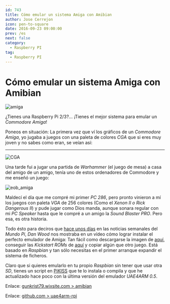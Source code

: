 ```yaml
---
id: 743
title: Cómo emular un sistema Amiga con Amibian
author: Jose Cerrejon
icon: pen-to-square
date: 2016-09-23 09:00:00
prev: /es
next: false
category:
  - Raspberry PI
tag:
  - Raspberry PI
---
```


# Cómo emular un sistema Amiga con Amibian

![amiga](/images/Amiga-A500.jpg)

¿Tienes una Raspberry Pi 2/3?... ¡Tienes el mejor sistema para emular un *Commodore Amiga*!

Poneos en situación: La primera vez que ví los gráficos de un *Commodore Amiga*, yo jugaba a juegos con una paleta de colores *CGA* que si eres muy joven y no sabes como eran, se veían así:

- - -
![CGA](http://www.gusworld.com.au/games/cat/ac1.gif)

Una tarde fui a jugar una partida de *Warhammer* (el juego de mesa) a casa del amigo de un amigo, tenía uno de estos ordenadores de Commodore  y me enseñó un juego:

![eob_amiga](/images/2016/09/eob_amiga.png)

Maldecí el día que me compré mi primer *PC 286*, pero pronto vinieron a mí los juegos con paleta *VGA* de 256 colores (Como el *Xenon II o Rick Dangerous II*) y pude jugar como Dios manda, aunque sonara regular con mi *PC Speaker* hasta que le compré a un amigo la *Sound Blaster PRO*. Pero esa, es otra historia.

Todo ésto para deciros que [hace unos días](/post.php?id=734) en las noticias semanales del *Mundo Pi*, *Dan Wood* nos mostraba en un vídeo cómo lograr instalar el perfecto emulador de Amiga: Tan fácil como descargarse la imagen de [aquí](http://bit.ly/Amibiandownload), conseguir las *Kickstart ROMs* de [aquí](/res/Amiga_roms.zip) y copiar algún que otro juego. Está basado en *Raspbian* y tan sólo necesitas en el primer arranque expandir el sistema de ficheros.

Claro que si quieres emularlo en tu propio *Raspbian* sin tener que usar otra *SD*, tienes un script en [PiKISS](https://github.com/jmcerrejon/PiKISS) que te lo instala o compila y que he actualizado hace poco con la última versión del emulador *UAE4ARM 0.5*.

Enlace: [gunkrist79.wixsite.com > amibian](http://gunkrist79.wixsite.com/amibian)

Enlace: [github.com > uae4arm-rpi](https://github.com/midwan/uae4arm-rpi)